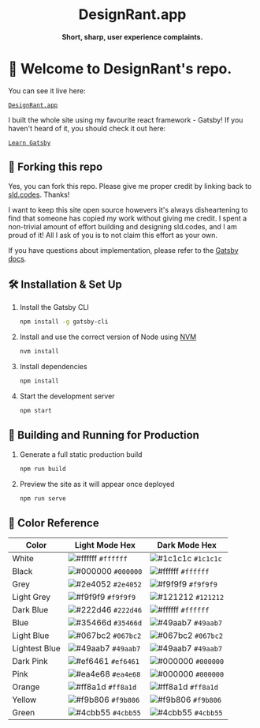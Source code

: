 <!-- <div align="center">
  <img alt="Logo" src="https://cdn-images-1.medium.com/fit/c/100/100/2*nyPyjHZfvQ_zeKQcaqPx3A.png" width="100" style="border-radius:50%;"/>
</div> -->
<h1 align="center">
  DesignRant.app
</h1>
<h4 align="center">
  Short, sharp, user experience complaints.
</h4>


# 👋 Welcome to DesignRant's repo.

You can see it live here:

[``` DesignRant.app ```](https://designrant.app/)

I built the whole site using my favourite react framework - Gatsby! If you haven't heard of it, you should check it out here:

[``` Learn Gatsby ```](https://www.gatsbyjs.org/)


## 🚨 Forking this repo

Yes, you can fork this repo. Please give me proper credit by linking back to [sld.codes](https://sld.codes). Thanks!

I want to keep this site open source howevers it's always disheartening to find that someone has copied my work without giving me credit. I spent a non-trivial amount of effort building and designing sld.codes, and I am proud of it! All I ask of you is to not claim this effort as your own.

If you have questions about implementation, please refer to the [Gatsby docs](https://www.gatsbyjs.org/docs/).


## 🛠 Installation & Set Up

1. Install the Gatsby CLI

   ```sh
   npm install -g gatsby-cli
   ```

2. Install and use the correct version of Node using [NVM](https://github.com/nvm-sh/nvm)

   ```sh
   nvm install
   ```

3. Install dependencies

   ```sh
   npm install
   ```

4. Start the development server

   ```sh
   npm start
   ```

## 🚀 Building and Running for Production

1. Generate a full static production build

   ```sh
   npm run build
   ```

1. Preview the site as it will appear once deployed

   ```sh
   npm run serve
   ```

## 🎨 Color Reference

| Color         | Light Mode Hex                                               | Dark Mode Hex                                                |
| ------------- | ------------------------------------------------------------ | ------------------------------------------------------------ |
| White         | ![#ffffff](https://via.placeholder.com/10/ffffff?text=+) `#ffffff` | ![#1c1c1c](https://via.placeholder.com/10/1c1c1c?text=+) `#1c1c1c` |
| Black         | ![#000000](https://via.placeholder.com/10/000000?text=+) `#000000` | ![#ffffff](https://via.placeholder.com/10/ffffff?text=+) `#ffffff` |
| Grey          | ![#2e4052](https://via.placeholder.com/10/2e4052?text=+) `#2e4052` | ![#f9f9f9](https://via.placeholder.com/10/f9f9f9?text=+) `#f9f9f9` |
| Light Grey    | ![#f9f9f9](https://via.placeholder.com/10/f9f9f9?text=+) `#f9f9f9` | ![#121212](https://via.placeholder.com/10/121212?text=+) `#121212` |
| Dark Blue     | ![#222d46](https://via.placeholder.com/10/222d46?text=+) `#222d46` | ![#ffffff](https://via.placeholder.com/10/ffffff?text=+) `#ffffff` |
| Blue          | ![#35466d](https://via.placeholder.com/10/35466d?text=+) `#35466d` | ![#49aab7](https://via.placeholder.com/10/49aab7?text=+) `#49aab7` |
| Light Blue    | ![#067bc2](https://via.placeholder.com/10/067bc2?text=+) `#067bc2` | ![#067bc2](https://via.placeholder.com/10/067bc2?text=+) `#067bc2` |
| Lightest Blue | ![#49aab7](https://via.placeholder.com/10/49aab7?text=+) `#49aab7` | ![#49aab7](https://via.placeholder.com/10/49aab7?text=+) `#49aab7` |
| Dark Pink     | ![#ef6461](https://via.placeholder.com/10/ef6461?text=+) `#ef6461` | ![#000000](https://via.placeholder.com/10/000000?text=+) `#000000` |
| Pink          | ![#ea4e68](https://via.placeholder.com/10/ea4e68?text=+) `#ea4e68` | ![#000000](https://via.placeholder.com/10/000000?text=+) `#000000` |
| Orange        | ![#ff8a1d](https://via.placeholder.com/10/ff8a1d?text=+) `#ff8a1d` | ![#ff8a1d](https://via.placeholder.com/10/ff8a1d?text=+) `#ff8a1d` |
| Yellow        | ![#f9b806](https://via.placeholder.com/10/f9b806?text=+) `#f9b806` | ![#f9b806](https://via.placeholder.com/10/f9b806?text=+) `#f9b806` |
| Green         | ![#4cbb55](https://via.placeholder.com/10/4cbb55?text=+) `#4cbb55` | ![#4cbb55](https://via.placeholder.com/10/4cbb55?text=+) `#4cbb55` |


